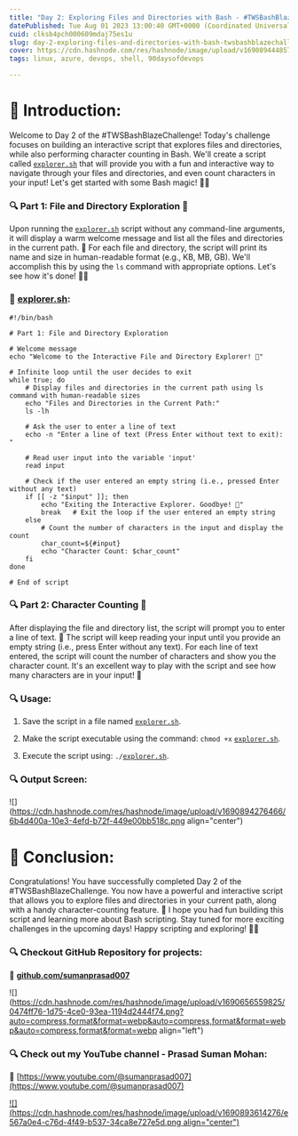 ```yaml
---
title: "Day 2: Exploring Files and Directories with Bash - #TWSBashBlazeChallenge🚀"
datePublished: Tue Aug 01 2023 13:00:40 GMT+0000 (Coordinated Universal Time)
cuid: clksb4pch000609mdaj75es1u
slug: day-2-exploring-files-and-directories-with-bash-twsbashblazechallenge
cover: https://cdn.hashnode.com/res/hashnode/image/upload/v1690894448572/4562b99d-4251-4c5a-b156-18b621fbc93d.png
tags: linux, azure, devops, shell, 90daysofdevops

---
```


# 📍 Introduction:

Welcome to Day 2 of the #TWSBashBlazeChallenge! Today's challenge focuses on building an interactive script that explores files and directories, while also performing character counting in Bash. We'll create a script called [`explorer.sh`](http://explorer.sh) that will provide you with a fun and interactive way to navigate through your files and directories, and even count characters in your input! Let's get started with some Bash magic! 🧙‍♂️

### **🔍** Part 1: File and Directory Exploration 👣

Upon running the [`explorer.sh`](http://explorer.sh) script without any command-line arguments, it will display a warm welcome message and list all the files and directories in the current path. 📂 For each file and directory, the script will print its name and size in human-readable format (e.g., KB, MB, GB). We'll accomplish this by using the `ls` command with appropriate options. Let's see how it's done! 🕵️‍♀️

### 📝 [explorer.sh](http://explorer.sh):

```plaintext
#!/bin/bash

# Part 1: File and Directory Exploration

# Welcome message
echo "Welcome to the Interactive File and Directory Explorer! 🌟"

# Infinite loop until the user decides to exit
while true; do
    # Display files and directories in the current path using ls command with human-readable sizes
    echo "Files and Directories in the Current Path:"
    ls -lh

    # Ask the user to enter a line of text
    echo -n "Enter a line of text (Press Enter without text to exit): "
    
    # Read user input into the variable 'input'
    read input

    # Check if the user entered an empty string (i.e., pressed Enter without any text)
    if [[ -z "$input" ]]; then
        echo "Exiting the Interactive Explorer. Goodbye! 👋"
        break   # Exit the loop if the user entered an empty string
    else
        # Count the number of characters in the input and display the count
        char_count=${#input}
        echo "Character Count: $char_count"
    fi
done

# End of script
```

### **🔍** Part 2: Character Counting 🧮

After displaying the file and directory list, the script will prompt you to enter a line of text. 📝 The script will keep reading your input until you provide an empty string (i.e., press Enter without any text). For each line of text entered, the script will count the number of characters and show you the character count. It's an excellent way to play with the script and see how many characters are in your input! 🎉

### **🔍** Usage:

1. Save the script in a file named [`explorer.sh`](http://explorer.sh).
    
2. Make the script executable using the command: `chmod +x` [`explorer.sh`](http://explorer.sh).
    
3. Execute the script using: `./`[`explorer.sh`](http://explorer.sh).
    

### **🔍** Output Screen:

![](https://cdn.hashnode.com/res/hashnode/image/upload/v1690894276466/6b4d400a-10e3-4efd-b72f-449e00bb518c.png align="center")

# 📍 Conclusion:

Congratulations! You have successfully completed Day 2 of the #TWSBashBlazeChallenge. You now have a powerful and interactive script that allows you to explore files and directories in your current path, along with a handy character-counting feature. 🚀 I hope you had fun building this script and learning more about Bash scripting. Stay tuned for more exciting challenges in the upcoming days! Happy scripting and exploring! 🎈🌌

### **🔍 Checkout GitHub Repository for projects:**

**🔗** [**github.com/sumanprasad007**](http://github.com/sumanprasad007)

![](https://cdn.hashnode.com/res/hashnode/image/upload/v1690656559825/0474ff76-1d75-4ce0-93ea-1194d2444f74.png?auto=compress,format&format=webp&auto=compress,format&format=webp&auto=compress,format&format=webp align="left")

### **🔍 Check out my YouTube channel - Prasad Suman Mohan:**

🔗 [https://www.youtube.com/@sumanprasad007](https://www.youtube.com/@sumanprasad007)

[![](https://cdn.hashnode.com/res/hashnode/image/upload/v1690893614276/e567a0e4-c76d-4f49-b537-34ca8e727e5d.png align="center")](https://www.youtube.com/@sumanprasad007)
